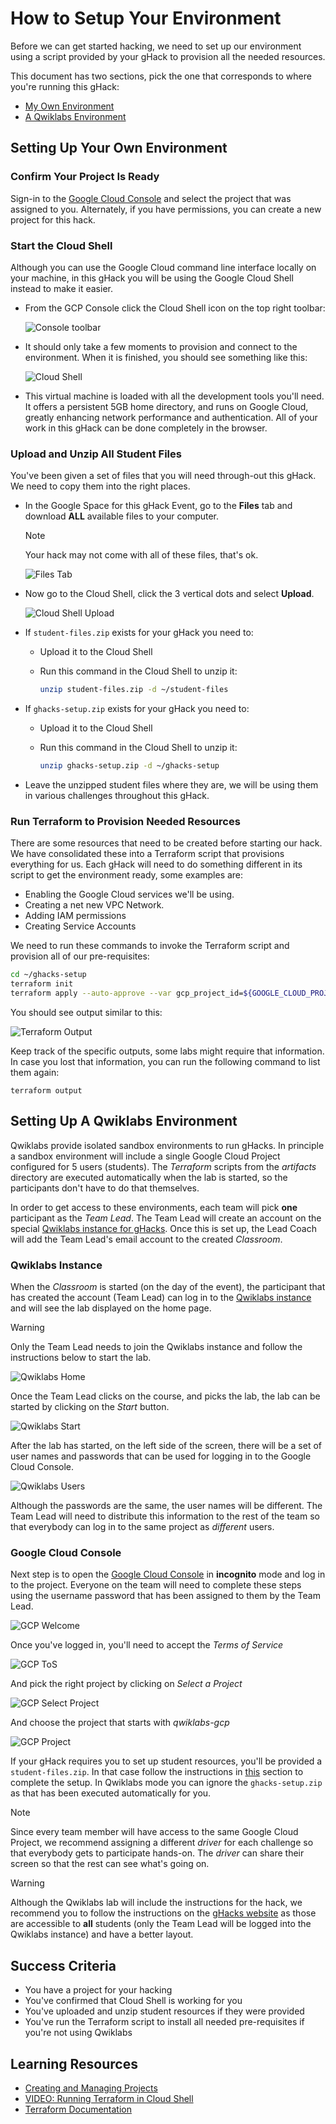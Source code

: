 # How to Setup Your Environment

Before we can get started hacking, we need to set up our environment using a script provided by your gHack to provision all the needed resources.

This document has two sections, pick the one that corresponds to where you're running this gHack:

- [My Own Environment](#setting-up-your-own-environment)
- [A Qwiklabs Environment](#setting-up-a-qwiklabs-environment)

## Setting Up Your Own Environment

### Confirm Your Project Is Ready

Sign-in to the [Google Cloud Console](http://console.cloud.google.com/) and select the project that was assigned to you. Alternately, if you have permissions, you can create a new project for this hack.

### Start the Cloud Shell

Although you can use the Google Cloud command line interface locally on your machine, in this gHack you will be using the Google Cloud Shell instead to make it easier.

- From the GCP Console click the Cloud Shell icon on the top right toolbar:

    ![Console toolbar](images/setup-toolbar.png)

- It should only take a few moments to provision and connect to the environment. When it is finished, you should see something like this:

    ![Cloud Shell](images/setup-cloud-shell.png)

- This virtual machine is loaded with all the development tools you'll need. It offers a persistent 5GB home directory, and runs on Google Cloud, greatly enhancing network performance and authentication. All of your work in this gHack can be done completely in the browser.

### Upload and Unzip All Student Files

You've been given a set of files that you will need through-out this gHack. We need to copy them into the right places.

- In the Google Space for this gHack Event, go to the **Files** tab and download **ALL** available files to your computer.
  > [!NOTE]  
  > Your hack may not come with all of these files, that's ok.

  ![Files Tab](images/setup-space-files.png)

- Now go to the Cloud Shell, click the 3 vertical dots and select **Upload**.

  ![Cloud Shell Upload](images/setup-cloud-shell-upload.png)

- If `student-files.zip` exists for your gHack you need to:
  - Upload it to the Cloud Shell
  - Run this command in the Cloud Shell to unzip it:
  
    ```bash
    unzip student-files.zip -d ~/student-files
    ```

- If `ghacks-setup.zip` exists for your gHack you need to:
  - Upload it to the Cloud Shell
  - Run this command in the Cloud Shell to unzip it:

    ```bash
    unzip ghacks-setup.zip -d ~/ghacks-setup
    ```

- Leave the unzipped student files where they are, we will be using them in various challenges throughout this gHack.

### Run Terraform to Provision Needed Resources

There are some resources that need to be created before starting our hack. We have consolidated these into a Terraform script that provisions everything for us. Each gHack will need to do something different in its script to get the environment ready, some examples are:

- Enabling the Google Cloud services we'll be using.
- Creating a net new VPC Network.
- Adding IAM permissions
- Creating Service Accounts

We need to run these commands to invoke the Terraform script and provision all of our pre-requisites:

```bash
cd ~/ghacks-setup
terraform init
terraform apply --auto-approve --var gcp_project_id=${GOOGLE_CLOUD_PROJECT} --var gcp_region=us-central1 --var gcp_zone=us-central1-a
```

You should see output similar to this:

![Terraform Output](images/setup-terraform.png)

Keep track of the specific outputs, some labs might require that information. In case you lost that information, you can run the following command to list them again:

```shell
terraform output
```

## Setting Up A Qwiklabs Environment

Qwiklabs provide isolated sandbox environments to run gHacks. In principle a sandbox environment will include a single Google Cloud Project configured for 5 users (students). The *Terraform* scripts from the *artifacts* directory are executed automatically when the lab is started, so the participants don't have to do that themselves.

In order to get access to these environments, each team will pick **one** participant as the *Team Lead*. The Team Lead will create an account on the special [Qwiklabs instance for gHacks](https://explore.qwiklabs.com). Once this is set up, the Lead Coach will add the Team Lead's email account to the created *Classroom*.

### Qwiklabs Instance

When the *Classroom* is started (on the day of the event), the participant that has created the account (Team Lead) can log in to the [Qwiklabs instance](https://explore.qwiklabs.com) and will see the lab displayed on the home page.

> [!WARNING]  
> Only the Team Lead needs to join the Qwiklabs instance and follow the instructions below to start the lab.

![Qwiklabs Home](images/setup-qwiklabs-home.png)

Once the Team Lead clicks on the course, and picks the lab, the lab can be started by clicking on the *Start* button.

![Qwiklabs Start](images/setup-qwiklabs-start.png)

After the lab has started, on the left side of the screen, there will be a set of user names and passwords that can be used for logging in to the Google Cloud Console.

![Qwiklabs Users](images/setup-qwiklabs-users.png)

Although the passwords are the same, the user names will be different. The Team Lead will need to distribute this information to the rest of the team so that everybody can log in to the same project as *different* users.

### Google Cloud Console

Next step is to open the [Google Cloud Console](https://console.cloud.google.com) in **incognito** mode and log in to the project. Everyone on the team will need to complete these steps using the username password that has been assigned to them by the Team Lead.

![GCP Welcome](images/setup-qwiklabs-welcome-account.png)

Once you've logged in, you'll need to accept the *Terms of Service*

![GCP ToS](images/setup-qwiklabs-welcome-tos.png)

And pick the right project by clicking on *Select a Project*

![GCP Select Project](images/setup-qwiklabs-select-project.png)

And choose the project that starts with *qwiklabs-gcp*

![GCP Project](images/setup-qwiklabs-ql-project.png)

If your gHack requires you to set up student resources, you'll be provided a `student-files.zip`. In that case follow the instructions in [this](#upload-and-unzip-all-student-files) section to complete the setup. In Qwiklabs mode you can ignore the `ghacks-setup.zip` as that has been executed automatically for you.

> [!NOTE]  
Since every team member will have access to the same Google Cloud Project, we recommend assigning a different *driver* for each challenge so that everybody gets to participate hands-on. The *driver* can share their screen so that the rest can see what's going on.

> [!WARNING]
> Although the Qwiklabs lab will include the instructions for the hack, we recommend you to follow the instructions on the [gHacks website](https://ghacks.dev) as those are accessible to **all** students (only the Team Lead will be logged into the Qwiklabs instance) and have a better layout.

## Success Criteria

- You have a project for your hacking
- You've confirmed that Cloud Shell is working for you
- You've uploaded and unzip student resources if they were provided
- You've run the Terraform script to install all needed pre-requisites if you're not using Qwiklabs

## Learning Resources

- [Creating and Managing Projects](https://cloud.google.com/resource-manager/docs/creating-managing-projects#before_you_begin)
- [VIDEO: Running Terraform in Cloud Shell](https://youtu.be/flNnefErtL0)
- [Terraform Documentation](https://developer.hashicorp.com/terraform/docs)
